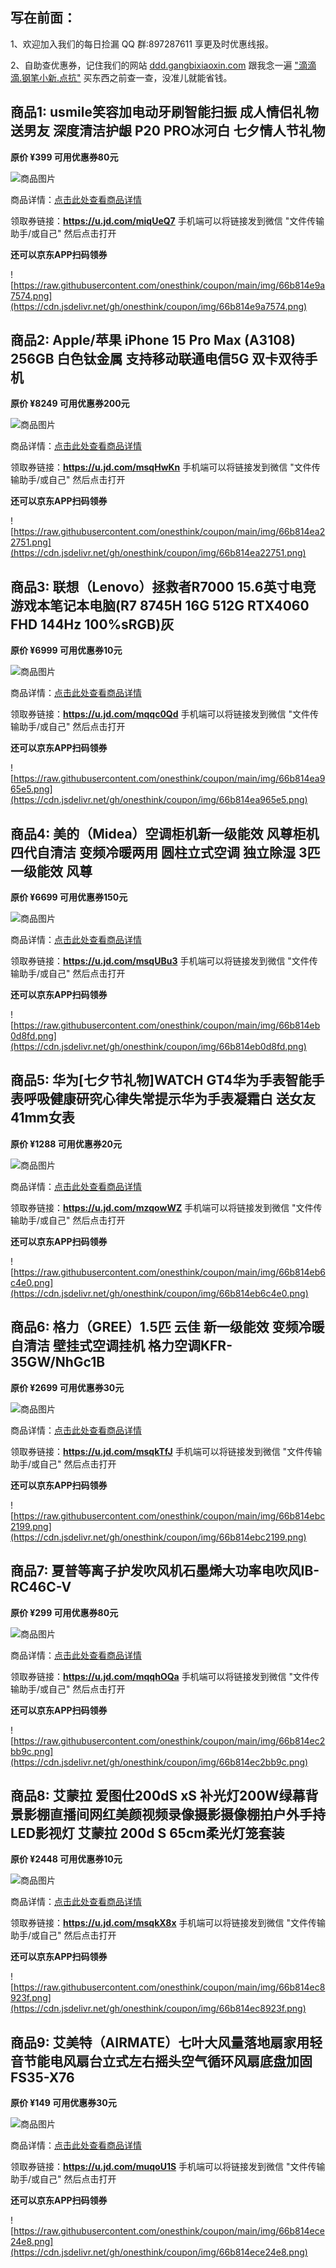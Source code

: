 ## 写在前面：

1、欢迎加入我们的每日捡漏 QQ 群:897287611 享更及时优惠线报。

2、自助查优惠券，记住我们的网站 [ddd.gangbixiaoxin.com](https://ddd.gangbixiaoxin.com) 跟我念一遍 ["滴滴滴.钢笔小新.点抗"](https://ddd.gangbixiaoxin.com) 买东西之前查一查，没准儿就能省钱。

## 商品1: usmile笑容加电动牙刷智能扫振  成人情侣礼物送男友 深度清洁护龈 P20 PRO冰河白 七夕情人节礼物

**原价 ¥399 可用优惠券80元**

![商品图片](http://img14.360buyimg.com/n1/jfs/t1/224507/15/23564/55218/66b7774bF805dc0d7/b6b4fc67fb0e0bad.jpg)

商品详情：[点击此处查看商品详情](https://union-click.jd.com/jdc?e=1003156031&amp;p=JF8BAZ4JK1olXDYCVV9dCEgSBWsLG1glGVlaCgFtUQ5SQi0DBUVOBVlUAwoCFxBCHD1WR0VNGFJeSwcYVBYZQTVMFzlgGWBdCjsZWEJhRy5rEy5sFlNDIR4dCCUVYwldbjBAGE98HCZcUzJgVDgfW1dhJHZnIz0-Sjx-UQl_QjhXJXNlLTwEfEljcWZveQJTGXF3LA0_QTdcdA0Bez9mKQRhHFc9ahJgXQ96ZC1uPmVcICc5Wzx0fCh_byxICH9cDikFfxh3WSpJYyJhP3JhKxwqCjtydzZrTGtwNXBYEF0gTitVZTt-GxNMPnxpFRYbBEcnAl8LGlsSVAAFUldYOHsXA19edVsUXAcCVVtaAUknAl8IHVgXXwQKXFZcDk8RM28AHGvC8L7X3u-IgPLDneffovzA1LrWytZtOHsUM28JGlkVWQEDVl5tOEsUM2w4RTUUDgNQA14JACVKSDFOHhwSW2gAVFdbD0IUCl8KGloXXzYyZDwoTC1IXQpMS1JjGUdhXCskQx5Wdi9IGzUXPWBXITUITQJpSxcJQCJiClEyVG4)

领取券链接：**https://u.jd.com/miqUeQ7** 手机端可以将链接发到微信 "文件传输助手/或自己" 然后点击打开

**还可以京东APP扫码领券**

![https://raw.githubusercontent.com/onesthink/coupon/main/img/66b814e9a7574.png](https://cdn.jsdelivr.net/gh/onesthink/coupon/img/66b814e9a7574.png)

## 商品2: Apple/苹果 iPhone 15 Pro Max (A3108) 256GB 白色钛金属 支持移动联通电信5G 双卡双待手机

**原价 ¥8249 可用优惠券200元**

![商品图片](http://img14.360buyimg.com/n1/jfs/t1/76615/5/26772/55808/66b10225F03b44b78/2f112226b048e7af.png)

商品详情：[点击此处查看商品详情](https://union-click.jd.com/jdc?e=1003156031&amp;p=JF8BAZ4JK1olXDYCVV9cD0IVCmYMHVMlGVlaCgFtUQ5SQi0DBUVOBVlUAwoCFxBCHD1WR0VNGFJeSwcYVBYZQTVMFxxpPkdyClsgCE1TYD9dRSJwOW1VAhgVCyUVBW1jZyJAOVBSKwggcjITAxsfW1dhJHZnIy0iVD9IVTx8eCBKJXNlJDwHaEljYWd_eQJtGWVnLD0_QRlcdzcBeT9hNQR2HFcNahJsQRtxbzJuPmVBIwEhaDxkaCp_fyxICH9cDikWdzRjXhNIYyJhP3JhMwIqYRlHdzZ7TGthGXBpERkGCigRQyRTXCFAFVpXIlsLBEcnAl8LGlsSVAAFUldYOHsXA19edVsUXAcDVV9dC00nAl8IHVgXXwQKXFZeDE4fM28AHGvC8L7X3u-IgPLDneffovzA1LrWytZtOHsUM28JGlkVWQEDVl5tOEsUM2w4RTUUDg4CVF9UDiVKSDFOHh1OAmgAVFZaCUwfA18KGloXXzYyZBkhawpnXWp1G11RPlZXCic4bCBAVSlAGDUXWwRpKCcIbB1HfDl1YSIRXXIyVG4)

领取券链接：**https://u.jd.com/msqHwKn** 手机端可以将链接发到微信 "文件传输助手/或自己" 然后点击打开

**还可以京东APP扫码领券**

![https://raw.githubusercontent.com/onesthink/coupon/main/img/66b814ea22751.png](https://cdn.jsdelivr.net/gh/onesthink/coupon/img/66b814ea22751.png)

## 商品3: 联想（Lenovo）拯救者R7000 15.6英寸电竞游戏本笔记本电脑(R7 8745H 16G 512G RTX4060 FHD 144Hz 100%sRGB)灰

**原价 ¥6999 可用优惠券10元**

![商品图片](http://img14.360buyimg.com/n1/jfs/t1/51935/33/25861/180448/66b48304F82bd4ef5/371d3ffc4e867fc8.jpg)

商品详情：[点击此处查看商品详情](https://union-click.jd.com/jdc?e=1003156031&amp;p=JF8BAZ4JK1olXDYCVV9dCUMQB2sMGVMlGVlaCgFtUQ5SQi0DBUVOBVlUAwoCFxBCHD1WR0VNGFJeSwcYVBYZQTVMF1xIOmACEFYHSxxUZBZsXy1DG3JQUTgVXCVVRTt8Rg5UPQJ8ByQldgJtUBofW1dhJHZnIz06VzwVZwl8eDBKJXNmPTwEbEljYWZYeQJpGXJ3LDc_QRlcdR0Bfz9mXARhJlcOahF_BBtQYzJuPmVBIicPbT90ZC5_byxICH9cDikFfxhgAxcBYyJhP3JhKxwqChF-ehx7TGtoP3NaXQkrXChHBDZTRFl1Cw8KHQMtBEcnAl8LGlsSVAAFUldYOHsXA19edVsUXAcDVV9dDE0nAl8IHVgXXwQKXFZYCEkVM28AHGvC8L7X3u-IgPLDneffovzA1LrWytZtOHsUM28JGlkVWQEDVl5tOEsUM2w4RTUUDgABVlwJCCVKSDFOHhJWAmgAV19cCEgSBV8KGloXXzYyZFkAby0XR2dSWAxWOn9mECgLTj9FBglATzVXG1J2CQscaE9pUBVwZRJvDnMyVG4)

领取券链接：**https://u.jd.com/mqqc0Qd** 手机端可以将链接发到微信 "文件传输助手/或自己" 然后点击打开

**还可以京东APP扫码领券**

![https://raw.githubusercontent.com/onesthink/coupon/main/img/66b814ea965e5.png](https://cdn.jsdelivr.net/gh/onesthink/coupon/img/66b814ea965e5.png)

## 商品4: 美的（Midea）空调柜机新一级能效 风尊柜机 四代自清洁 变频冷暖两用 圆柱立式空调 独立除湿 3匹 一级能效 风尊

**原价 ¥6699 可用优惠券150元**

![商品图片](http://img14.360buyimg.com/n1/jfs/t1/19018/5/22640/186021/66b78eb0F25adbf21/493c97815e3e2fde.png)

商品详情：[点击此处查看商品详情](https://union-click.jd.com/jdc?e=1003156031&amp;p=JF8BAdEJK1olXwICVVdaCkofAV8IGloTXQcEUFtcDksVC19MRANLAjZbERscSkAJHTRQRA1CCVkdDwtCWhVLHTdNTwcKBENeCVAfUg8bRRZ-bjAcXHhKAC0rCEgTBg9bEhpNXFRfOlwNSkJuShVtWyBIA1F3N1leDFxXDxtxaz5hFGVGIwE5YTxkeCh8RAFNOWViEioVUiJ1Sm5ObBBmK2FYJBcpekpwYSZsWztnAHZgVSobazJnZQ97fAxhJG5nID0iVz9ufw1zfCcTOE5hIjkCViNFZRB7bDhuHGYAKykqUiMedQZ0ciJ2OkdiLT0ucT98RxtxSTJsPmYFIFwtbytlYDN_cg12Kl99Cyk0XhMnWTwATw5iJ3JhUgogWlVkVSdVHl9QLQoOZF9tC0oXBGYOHF0cWDYyVF5tSSUXBmcJGl0lXDYCUl1fCkkfC2cMHFsXbQYKU26KpfPCid7dk-LBw47V7fmIgffDnec4K2sWbQYDVVxdDEwWAW84K1sWbQUyCjBcW00UB2kMTzVIFlhEURYbQCUVA2cAHlIXWDYAVV9fCnsnMylxbS5-VAd8HAoufksUB2poSFJUBQdQCTBfWAkeeiZyfhtuAFhVIT1aC08nA18)

领取券链接：**https://u.jd.com/msqUBu3** 手机端可以将链接发到微信 "文件传输助手/或自己" 然后点击打开

**还可以京东APP扫码领券**

![https://raw.githubusercontent.com/onesthink/coupon/main/img/66b814eb0d8fd.png](https://cdn.jsdelivr.net/gh/onesthink/coupon/img/66b814eb0d8fd.png)

## 商品5: 华为[七夕节礼物]WATCH GT4华为手表智能手表呼吸健康研究心律失常提示华为手表凝霜白 送女友41mm女表

**原价 ¥1288 可用优惠券20元**

![商品图片](http://img14.360buyimg.com/n1/jfs/t1/232945/20/23955/41012/66b31ea6Fc3afac7d/f2759e0db71eb68c.jpg)

商品详情：[点击此处查看商品详情](https://union-click.jd.com/jdc?e=1003156031&amp;p=JF8BAZ4JK1olXDYCVV9cD08QBGYAHlIlGVlaCgFtUQ5SQi0DBUVOBVlUAwoCFxBCHD1WR0VNGFJeSwcYVBYZQTVMFxodHlleIDVZeyBJQDtJeF91PXJSVyVdUyUVVyx8Ez0RIwJ_VCEbeDJVAAkfW1dhJHZnIy0iSzwVazxxeCxJJXNmNjwHdEljW2ZqeQF1GWZJLyc_QRlcdQ0AbD9mJQR1HFYvahFoRw9XST5uPmVcICclWzxeAyt8GixICH9DFT4GSSp3AgdPYyJhP3JhHRsqCjNzdBx7TGsdNAVRFDkGQChqcRJhUB9OFWBBLRgbBEcnAl8LGlsSVAAFUldYOHsXA19edVsUXAcDVVteDEMnAl8IHVgXXwQKXFZaAU4SM28AHGvC8L7X3u-IgPLDneffovzA1LrWytZtOHsUM28JGlkVWQEDVl5tOEsUM2w4RTUUDgABAF9UDiVKSDFOHhBSC2gAV19YCUgTBl8KGloXXzYyZB9VSxRLdwQMaDBLHlJDN1o9aD9HABQIQDUXCUV2XDhZdk9qAxBOayJXXmAyVG4)

领取券链接：**https://u.jd.com/mzqowWZ** 手机端可以将链接发到微信 "文件传输助手/或自己" 然后点击打开

**还可以京东APP扫码领券**

![https://raw.githubusercontent.com/onesthink/coupon/main/img/66b814eb6c4e0.png](https://cdn.jsdelivr.net/gh/onesthink/coupon/img/66b814eb6c4e0.png)

## 商品6: 格力（GREE）1.5匹 云佳 新一级能效 变频冷暖 自清洁 壁挂式空调挂机 格力空调KFR-35GW/NhGc1B

**原价 ¥2699 可用优惠券30元**

![商品图片](http://img14.360buyimg.com/n1/jfs/t1/68090/7/26144/88299/66b5d936F5394cc1f/d106c51076756d26.jpg)

商品详情：[点击此处查看商品详情](https://union-click.jd.com/jdc?e=1003156031&amp;p=JF8BAa8JK1olXwIDXFdfDk8VA18IGloUXQ4AXVlaD0onRzBQRQQlBENHFRxWFlVMWzBeTA9KQl1XSwwDVFVPRjtUBAJQAVsMFgQZBBkRQywBYQV1Jl9nFCIiDCxVRgtLchNwX2gAVlk5DiJVVAdsGRlsL3ZkIFZKSEdjeh9tbCh2AnJdAjkpUTRTexpvaDlPDwR2DFYtahIWRwxtYzJ3XHJJIixUWC9kY21oaVJxP1xxCyovbChsYAxWbzJxDX9xVBoqfDxKVhZJWjtdAHZrDlYBcDJjZhtRThhiNGJnID1dX3t8QgpOAUUVFmNaAAQnUy9SVjcIWFtlUQoyVW5eCUsQCmkPHVIQbTYCVG4fZp2pkriMnYyE0NK5_ojFg5KWsV8JK1sTXgQAVlZVAEIQAG04G1MSbdGv7IvXuZ6furuWk4ys-tOL6IrDgHsnM2w4G1oUXwYGU19fCHsnA2w4GGtLMwdRUQlUAE1HbTJDRR0RXQ9cOlxdAUIXBWcKK1kUXAQAZG5tWk1XQGZyRTtuBGNCKCFZbwlSZyxhUz4XMwQAUzpbYQlAawsKWSJnLWB2XG5dOA)

领取券链接：**https://u.jd.com/msqkTfJ** 手机端可以将链接发到微信 "文件传输助手/或自己" 然后点击打开

**还可以京东APP扫码领券**

![https://raw.githubusercontent.com/onesthink/coupon/main/img/66b814ebc2199.png](https://cdn.jsdelivr.net/gh/onesthink/coupon/img/66b814ebc2199.png)

## 商品7: 夏普等离子护发吹风机石墨烯大功率电吹风IB-RC46C-V

**原价 ¥299 可用优惠券80元**

![商品图片](http://img14.360buyimg.com/n1/jfs/t1/76429/22/26200/60679/66ab41caF2fb6e206/ca376fe14d3c46d6.jpg)

商品详情：[点击此处查看商品详情](https://union-click.jd.com/jdc?e=1003156031&amp;p=JF8BAa8JK1olXwICV1dVAUsVB18IGloVXQEDVFhYD0wnRzBQRQQlBENHFRxWFlVMWzBeTA9KQl1XSwwDVFVPRjtUBAJQAVsMFgQZBB9-ZT9VaFtNKFx-MitacShJWQdgHwUdPmgAFQ41YQ1KdidIflpNCAIFIT1KSEdjeh9tbDh2A3JrIDopezRJexpvbTlMOQR2Jlc6ahJnRxttYzt3XHZJNzxUay9kf218Q1NnP18CFSkVbC1sYAxWbyJ1O39hIxwpfDxKVhZJWjhwA2FiVC0dcDJjYRtRfAdjJHJRLS0uX3tAYXVPbFNvXGRWAA00UwlrURR-WgFlUQoyVW5eCUsQCmkPHVIQbTYCVG4fZp2yg7mflI2w2dKqzYndppKtvV8JK1sTXgQAUV9cCUoVAGg4G1MSbdGv7IvXuZ6furuWk4ys-tOL6IrDgHsnM2w4G1oUXwYGU19fCHsnA2w4GGtLMwdRUl0JCxwWbTJDRR0RXl1AOlxeCU4TBGgPK1kUXAQAZG5tXCJxUzJ7GwNgB3pkIVkkaxVNawcMRVN2MwRDBDY0ThZiSy9tGgNAWQF3N25dOA)

领取券链接：**https://u.jd.com/mqqhOQa** 手机端可以将链接发到微信 "文件传输助手/或自己" 然后点击打开

**还可以京东APP扫码领券**

![https://raw.githubusercontent.com/onesthink/coupon/main/img/66b814ec2bb9c.png](https://cdn.jsdelivr.net/gh/onesthink/coupon/img/66b814ec2bb9c.png)

## 商品8: 艾蒙拉 爱图仕200dS xS 补光灯200W绿幕背景影棚直播间网红美颜视频录像摄影摄像棚拍户外手持LED影视灯 艾蒙拉 200d S 65cm柔光灯笼套装

**原价 ¥2448 可用优惠券10元**

![商品图片](http://img14.360buyimg.com/n1/jfs/t1/96104/9/47149/78790/66b44366F7c5b991b/828e87d795d70552.jpg)

商品详情：[点击此处查看商品详情](https://union-click.jd.com/jdc?e=1003156031&amp;p=JF8BAdMJK1olXwICV15cDkwTAV8IGlodVQAGVFtcAEweB19MRANLAjZbERscSkAJHTRQRA1CCVkdDwtCWhVLHTdNTwcKBENeCVAfUg8bCjhwaF8TLll2PFYlTElUYwleZFJhWW9cOlwHVTRAfRANYQMUIHZcEQEuQVxXDxtxaz5sPk9DIycpYTxkSjF-cj9NOWUDEigvUht1SgtOewBmLmFbBhc9ektlYW5gWy13AHZgVTYbazl0egxrbAxhJG5gIwcuSjx-dzxzfCcTOE5hIjkCViNFZRNvbBJTW2ZwLy0qUTBTdDd0cjgUPkF0Nj46aC9nCxhAbCl2OXYKI1w2cT91YDN_cgF2KnVpECo0aBMnZGljRARqB0JnNwoIVg1BQRwMTyh-PQoOZF9tC0oXBGYOHF0cWDYyVF5tSSUXBGoJG1wVWDYDZF5bC0kVBm4JGlkQXgcyVFZaOJy6u7qCqo6d5NKc3Inkr56ev7uWk2slbQUyVF9cCksTBG4KG2slXQUyV24DZkpEBW0IHlwTM1tJChhZDQJebW0IH1sXXQILZFxcCUkVM184EgxtLgIEJwEpYENvR21Lez1DIg92UDcDZklNXhBfZSQQJ14DKS4DTRRkSl8IKw)

领取券链接：**https://u.jd.com/msqkX8x** 手机端可以将链接发到微信 "文件传输助手/或自己" 然后点击打开

**还可以京东APP扫码领券**

![https://raw.githubusercontent.com/onesthink/coupon/main/img/66b814ec8923f.png](https://cdn.jsdelivr.net/gh/onesthink/coupon/img/66b814ec8923f.png)

## 商品9: 艾美特（AIRMATE）七叶大风量落地扇家用轻音节能电风扇台立式左右摇头空气循环风扇底盘加固 FS35-X76

**原价 ¥149 可用优惠券30元**

![商品图片](http://img14.360buyimg.com/n1/jfs/t1/245954/10/15990/213725/66b33e32Ff98b16f4/0907ff03765b3794.jpg)

商品详情：[点击此处查看商品详情](https://union-click.jd.com/jdc?e=1003156031&amp;p=JF8BAa0JK1olXwICVl5VD0oQA18IGloUVQAHXVtcAUInRzBQRQQlBENHFRxWFlVMWzBeTA9KQl1XSwwDVFVPRjtUBAJQAVsMFgQZBBBXaGtwWgQTVGBDPzUNayBMZWtScAJOJ2gAUF1ZSB1WAD9jfB9DFEJgA1ZKSEdjeh9tbChcHHFrAjcqe0tLexpsSzlMJQRhHFYkahFFRw9DYCx3XG5JIDxUWC9jd21raVJzP1xpEz1fWilsYAxLbARHO3FhIxkpCTxKVhZJRT1eJnF1My0DcDJjYRt7GxlhNG5kID02X3tTBAhARyRpKmV5TigVDChXY2pRTThTUQoyVW5eCUsQCmkPHVIQbTYCVG4fZhBCbWtdHlJFCFUEVF1aDUonAl8IHVgXXwMDVV9ZC08UM28AHGvC8L7X3u-IgPLDneffovzA1LrWytZtOHsUM28JGlkVWQEDVl5tOEsUM2w4RTUUDgABAFZUCCVKSDFOH1xHBmgAV19fD0sRA18KGloXXzYyZAUdY09vQjAOEj1UNm1SNzUGbk9NaDZTYTUXWQUGFAgcCxt8ZCteUh93Cg4yVG4)

领取券链接：**https://u.jd.com/muqoU1S** 手机端可以将链接发到微信 "文件传输助手/或自己" 然后点击打开

**还可以京东APP扫码领券**

![https://raw.githubusercontent.com/onesthink/coupon/main/img/66b814ece24e8.png](https://cdn.jsdelivr.net/gh/onesthink/coupon/img/66b814ece24e8.png)

